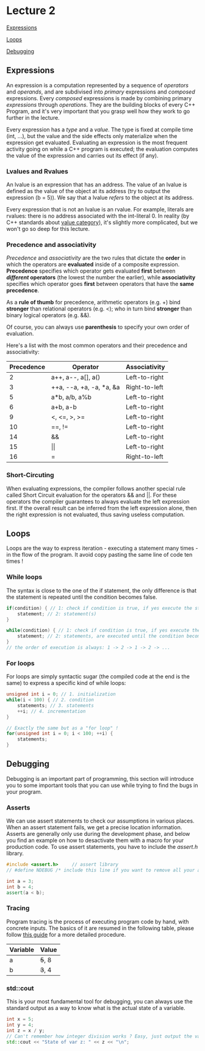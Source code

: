 # Lecture 2

[Expressions](#expressions)

[Loops](#loops)

[Debugging](#debugging)

## Expressions

An expression is a computation represented by a sequence of _operators_ and _operands_, and are subdivised into _primary_ expressions and _composed_ expressions. Every _composed_ expressions is made by combining primary _expressions_ through _operations_. They are the building blocks of every C++ Program, and it's very important that you grasp well how they work to go further in the lecture.

Every expression has a *type* and a *value*. The type is fixed at compile time (int, ...), but the value and the side effects only materialize when the expression get evaluated. Evaluating an expression is the most frequent activity going on while a C++ program is executed; the evaluation computes the value of the expression and carries out its effect (if any).

### Lvalues and Rvalues

An lvalue is an expression that has an address. The value of an lvalue is defined as the value of the object at its address (try to output the expression (b = 5)). We say that a lvalue _refers_ to the object at its address.

Every expression that is not an lvalue is an rvalue. For example, literals are rvalues: there is no address associated with the int-literal 0. In reality (by C++ standards about [value category](https://en.cppreference.com/w/cpp/language/value_category)), it's slightly more complicated, but we won't go so deep for this lecture.

### Precedence and associativity

_Precedence_ and _associativity_ are the two rules that dictate the **order** in which the operators are **evaluated** inside of a composite expression.  
**Precedence** specifies which operator gets evaluated **first** between **_different_ operators** (the lowest the number the earlier), while **associativity** specifies which operator goes **first** between operators that have the **same precedence**.

As a **rule of thumb** for precedence, arithmetic operators (e.g. +) bind **stronger** than relational operators (e.g. <); who in turn bind **stronger** than binary logical operators (e.g. &&).

Of course, you can always use **parenthesis** to specify your own order of evaluation.

Here's a list with the most common operators and their precedence and associativity:

| Precedence | Operator                 | Associativity |
|------------|--------------------------|---------------|
| 2          | a++, a--, a[], a()       | Left-to-right |
| 3          | ++a, --a, +a, -a, *a, &a | Right-to-left |
| 5          | a*b, a/b, a%b            | Left-to-right |
| 6          | a+b, a-b                 | Left-to-right |
| 9          | <, <=, >, >=             | Left-to-right |
| 10         | ==, !=                   | Left-to-right |
| 14         | &&                       | Left-to-right |
| 15         | \|\|                     | Left-to-right |
| 16         | =                        | Right-to-left |


### Short-Circuting

When evaluating expressions, the compiler follows another special rule called Short Circuit evaluation for the operators && and ||. For these operators the compiler guarantees to always evaluate the left expression first. If the overall result can be inferred from the left expression alone, then the right expression is not evaluated, thus saving useless computation.

## Loops

Loops are the way to express iteration - executing a statement many times - in the flow of the program. It avoid copy pasting the same line of code ten times !

### While loops

The syntax is close to the one of the if statement, the only difference is that the statement is repeated until the condition becomes false.

~~~cpp
if(condition) { // 1: check if condition is true, if yes execute the statements inside the curly brackets
    statement; // 2: statement(s)
}

while(condition) { // 1: check if condition is true, if yes execute the statements inside the curly brackets
    statement; // 2: statements, are executed until the condition becomes false. 
}
// the order of execution is always: 1 -> 2 -> 1 -> 2 -> ...
~~~

### For loops

For loops are simply syntactic sugar (the compiled code at the end is the same) to express a specific kind of while loops:

~~~cpp
unsigned int i = 0; // 1. initialization
while(i < 100) { // 2. condition
    statements; // 3. statements
    ++i; // 4. incrementation
}

// Exactly the same but as a "for loop" !
for(unsigned int i = 0; i < 100; ++i) {
    statements;
}
~~~

## Debugging

Debugging is an important part of programming, this section will introduce you to some important tools that you can use while trying to find the bugs in your program.

### Asserts

We can use assert statements to check our assumptions in various places. When an assert statement fails, we get a precise location information. Asserts are generally only use during the development phase, and below you find an example on how to desactivate them with a macro for your production code. To use assert statements, you have to include the _assert.h_ library.

~~~cpp
#include <assert.h>     // assert library
// #define NDEBUG /* include this line if you want to remove all your asserts from your production code */

int a = 3;
int b = 4;
assert(a < b);
~~~

### Tracing

Program tracing is the process of executing program code by hand, with concrete inputs. The basics of it are resumed in the following table, please follow [this guide](https://lec.inf.ethz.ch/ifmp/2021/guides/tracing/basic.html) for a more detailed procedure.

| Variable | Value |
|----------|-------|
| a        | ~~5~~, 8 |
| b | ~~3~~, 4 |

### std::cout

This is your most fundamental tool for debugging, you can always use the standard output as a way to know what is the actual state of a variable.

~~~cpp
int x = 5;
int y = 4;
int z = x / y;
// Can't remember how integer division works ? Easy, just output the variable !
std::cout << "State of var z: " << z << "\n";
~~~
